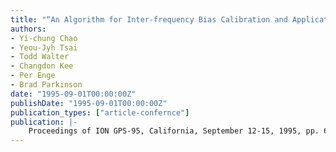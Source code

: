 ```yaml
---
title: "“An Algorithm for Inter-frequency Bias Calibration and Application to WAAS Ionosphere Modeling”"
authors:
- Yi-chung Chao
- Yeou-Jyh Tsai
- Todd Walter
- Changdon Kee
- Per Enge
- Brad Parkinson
date: "1995-09-01T00:00:00Z"
publishDate: "1995-09-01T00:00:00Z"
publication_types: ["article-confernce"]
publication: |-
    Proceedings of ION GPS-95, California, September 12-15, 1995, pp. 639-646
---
```

